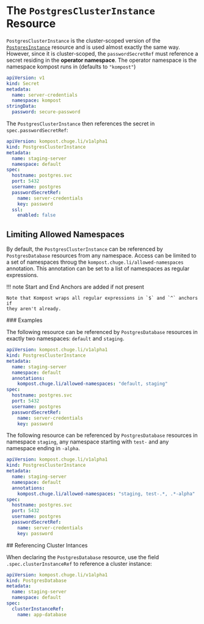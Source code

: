 # The `PostgresClusterInstance` Resource

`PostgresClusterInstance` is the cluster-scoped version of the
[`PostgresInstance`](postgres_instance.md) resource and is used almost exactly
the same way. However, since it is cluster-scoped, the `passwordSecretRef` must
reference a secret residing in the **operator namespace**. The operator
namespace is the namespace kompost runs in (defaults to `"kompost"`)

```yaml
apiVersion: v1
kind: Secret
metadata:
  name: server-credentials
  namespace: kompost
stringData:
  password: secure-password
```

The `PostgresClusterInstance` then references the secret in `spec.passwordSecretRef`:

```yaml
apiVersion: kompost.chuge.li/v1alpha1
kind: PostgresClusterInstance
metadata:
  name: staging-server
  namespace: default
spec:
  hostname: postgres.svc
  port: 5432
  username: postgres
  passwordSecretRef:
    name: server-credentials
    key: password
  ssl:
    enabled: false
```

## Limiting Allowed Namespaces

By default, the `PostgresClusterInstance` can be referenced by
`PostgresDatabase` resources from any namespace. Access can be limited to a set
of namespaces throug the `kompost.chuge.li/allowed-namespaces` annotation. This
annotation can be set to a list of namespaces as regular expressions.

!!! note Start and End Anchors are added if not present

    Note that Kompost wraps all regular expressions in `$` and `^` anchors if
    they aren't already.

### Examples

The following resource can be referenced by `PostgresDatabase` resources in
exactly two namespaces: `default` and `staging`.

```yaml
apiVersion: kompost.chuge.li/v1alpha1
kind: PostgresClusterInstance
metadata:
  name: staging-server
  namespace: default
  annotations:
    kompost.chuge.li/allowed-namespaces: "default, staging"
spec:
  hostname: postgres.svc
  port: 5432
  username: postgres
  passwordSecretRef:
    name: server-credentials
    key: password
```

The following resource can be referenced by `PostgresDatabase` resources in
namespace `staging`, any namespace starting with `test-` and any namespace
ending in `-alpha`.

```yaml
apiVersion: kompost.chuge.li/v1alpha1
kind: PostgresClusterInstance
metadata:
  name: staging-server
  namespace: default
  annotations:
    kompost.chuge.li/allowed-namespaces: "staging, test-.*, .*-alpha"
spec:
  hostname: postgres.svc
  port: 5432
  username: postgres
  passwordSecretRef:
    name: server-credentials
    key: password
```

## Referencing Cluster Intances

When declaring the `PostgresDatabase` resource, use the field `.spec.clusterInstanceRef`
to reference a cluster instance:

```yaml
apiVersion: kompost.chuge.li/v1alpha1
kind: PostgresDatabase
metadata:
  name: staging-server
  namespace: default
spec:
  clusterInstanceRef:
    name: app-database
```
